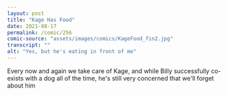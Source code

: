 ```yaml
---
layout: post
title: "Kage Has Food"
date: 2021-08-17
permalink: /comic/256
comic-source: "assets/images/comics/KageFood_fin2.jpg"
transcript: ""
alt: "Yes, but he's eating in front of me"
---
```

Every now and again we take care of Kage, and while Billy successfully co-exists with a dog all of the time, he's still very concerned that we'll forget about him
